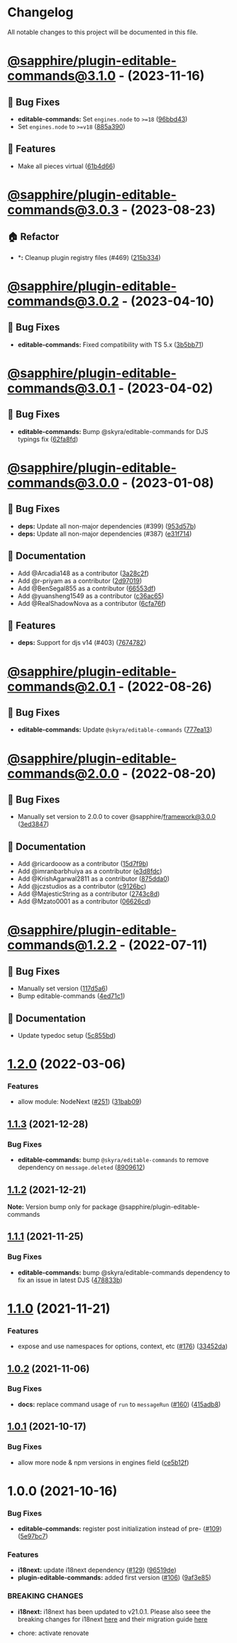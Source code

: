 # Changelog

All notable changes to this project will be documented in this file.

# [@sapphire/plugin-editable-commands@3.1.0](https://github.com/sapphiredev/plugins/compare/@sapphire/plugin-editable-commands@3.1.0...@sapphire/plugin-editable-commands@3.1.0) - (2023-11-16)

## 🐛 Bug Fixes

- **editable-commands:** Set `engines.node` to `>=18` ([96bbd43](https://github.com/sapphiredev/plugins/commit/96bbd430887b61ba42ae8026a94596f6ad19ffb8))
- Set `engines.node` to `>=v18` ([885a390](https://github.com/sapphiredev/plugins/commit/885a3908d59fd00f7214ef474f2c6a3c58e95af2))

## 🚀 Features

- Make all pieces virtual ([61b4d66](https://github.com/sapphiredev/plugins/commit/61b4d660f0c32b4c76458e40d9f57cb905560d92))

# [@sapphire/plugin-editable-commands@3.0.3](https://github.com/sapphiredev/plugins/compare/@sapphire/plugin-editable-commands@3.0.2...@sapphire/plugin-editable-commands@3.0.3) - (2023-08-23)

## 🏠 Refactor

- ***:** Cleanup plugin registry files (#469) ([215b334](https://github.com/sapphiredev/plugins/commit/215b3348b30077238147dbc643769d960b856ba1))

# [@sapphire/plugin-editable-commands@3.0.2](https://github.com/sapphiredev/plugins/compare/@sapphire/plugin-editable-commands@3.0.1...@sapphire/plugin-editable-commands@3.0.2) - (2023-04-10)

## 🐛 Bug Fixes

- **editable-commands:** Fixed compatibility with TS 5.x ([3b5bb71](https://github.com/sapphiredev/plugins/commit/3b5bb7171bb249fd2faec8e974d2d9df832bfef3))

# [@sapphire/plugin-editable-commands@3.0.1](https://github.com/sapphiredev/plugins/compare/@sapphire/plugin-editable-commands@3.0.0...@sapphire/plugin-editable-commands@3.0.1) - (2023-04-02)

## 🐛 Bug Fixes

- **editable-commands:** Bump @skyra/editable-commands for DJS typings fix ([62fa8fd](https://github.com/sapphiredev/plugins/commit/62fa8fdec8ca49625eba81f2f9bd3f19cb84c809))

# [@sapphire/plugin-editable-commands@3.0.0](https://github.com/sapphiredev/plugins/compare/@sapphire/plugin-editable-commands@2.0.1...@sapphire/plugin-editable-commands@3.0.0) - (2023-01-08)

## 🐛 Bug Fixes

- **deps:** Update all non-major dependencies (#399) ([953d57b](https://github.com/sapphiredev/plugins/commit/953d57b06ea624baa89ba1d03131c5fb10cecbfb))
- **deps:** Update all non-major dependencies (#387) ([e31f714](https://github.com/sapphiredev/plugins/commit/e31f7140c8bb7c34086540912eb595dd04adaef5))

## 📝 Documentation

- Add @Arcadia148 as a contributor ([3a28c2f](https://github.com/sapphiredev/plugins/commit/3a28c2fc9a08be5e66026b7468a304c8b83203e6))
- Add @r-priyam as a contributor ([2d97019](https://github.com/sapphiredev/plugins/commit/2d970198717285c0f1652340ce87b1a4780179f3))
- Add @BenSegal855 as a contributor ([66553df](https://github.com/sapphiredev/plugins/commit/66553dfbb4bc7332c295277ffa4a8f720401bc89))
- Add @yuansheng1549 as a contributor ([c36ac65](https://github.com/sapphiredev/plugins/commit/c36ac65cd0a1a3e266a8a3679a58404177e0bb6b))
- Add @RealShadowNova as a contributor ([6cfa76f](https://github.com/sapphiredev/plugins/commit/6cfa76f793a16c6d11aa057e66e3fb41a9f4fb6d))

## 🚀 Features

- **deps:** Support for djs v14 (#403) ([7674782](https://github.com/sapphiredev/plugins/commit/76747829f4b3ec152ab888e57a56a138e7d527f5))

# [@sapphire/plugin-editable-commands@2.0.1](https://github.com/sapphiredev/plugins/compare/@sapphire/plugin-editable-commands@2.0.0...@sapphire/plugin-editable-commands@2.0.1) - (2022-08-26)

## 🐛 Bug Fixes

- **editable-commands:** Update `@skyra/editable-commands` ([777ea13](https://github.com/sapphiredev/plugins/commit/777ea1390a3b1aa000f5446bfa64bd3496bba8e5))

# [@sapphire/plugin-editable-commands@2.0.0](https://github.com/sapphiredev/plugins/compare/@sapphire/plugin-editable-commands@1.2.2...@sapphire/plugin-editable-commands@2.0.0) - (2022-08-20)

## 🐛 Bug Fixes

- Manually set version to 2.0.0 to cover @sapphire/framework@3.0.0 ([3ed3847](https://github.com/sapphiredev/plugins/commit/3ed38478b5af86e28054676397af39ef829b9c73))

## 📝 Documentation

- Add @ricardooow as a contributor ([15d7f9b](https://github.com/sapphiredev/plugins/commit/15d7f9b0d7428559441550aba1918d068565baa6))
- Add @imranbarbhuiya as a contributor ([e3d8fdc](https://github.com/sapphiredev/plugins/commit/e3d8fdc433a6c89389b2e1c574245e8140d1c47a))
- Add @KrishAgarwal2811 as a contributor ([875dda0](https://github.com/sapphiredev/plugins/commit/875dda0756f1b5302e77993e44a1ac9ab1a065d0))
- Add @jczstudios as a contributor ([c9126bc](https://github.com/sapphiredev/plugins/commit/c9126bc2bb454989c006864293ef99a47369dc38))
- Add @MajesticString as a contributor ([2743c8d](https://github.com/sapphiredev/plugins/commit/2743c8d5b9abe1b554ac7d776cb827d6a1e9db7b))
- Add @Mzato0001 as a contributor ([06626cd](https://github.com/sapphiredev/plugins/commit/06626cd7ff94d3bc8ce75da6383e1b77b6109a3d))

# [@sapphire/plugin-editable-commands@1.2.2](https://github.com/sapphiredev/plugins/compare/@sapphire/plugin-editable-commands@1.2.0...@sapphire/plugin-editable-commands@1.2.2) - (2022-07-11)

## 🐛 Bug Fixes

- Manually set version ([117d5a6](https://github.com/sapphiredev/plugins/commit/117d5a6256af7e01b420b28f95abec36f3feb0af))
- Bump editable-commands ([4ed71c1](https://github.com/sapphiredev/plugins/commit/4ed71c127b10acdf3919f4b04ecbd6f3b73043c9))

## 📝 Documentation

- Update typedoc setup ([5c855bd](https://github.com/sapphiredev/plugins/commit/5c855bd8341f155a41c9b85738541f1f47ac837a))

# [1.2.0](https://github.com/sapphiredev/plugins/compare/@sapphire/plugin-editable-commands@1.1.3...@sapphire/plugin-editable-commands@1.2.0) (2022-03-06)

### Features

-   allow module: NodeNext ([#251](https://github.com/sapphiredev/plugins/issues/251)) ([31bab09](https://github.com/sapphiredev/plugins/commit/31bab09834ebc1bc646e4a2849dbd24c65f08c0e))

## [1.1.3](https://github.com/sapphiredev/plugins/compare/@sapphire/plugin-editable-commands@1.1.2...@sapphire/plugin-editable-commands@1.1.3) (2021-12-28)

### Bug Fixes

-   **editable-commands:** bump `@skyra/editable-commands` to remove dependency on `message.deleted` ([8909612](https://github.com/sapphiredev/plugins/commit/890961274e040db29ff6caeb3da5c9caf7187c32))

## [1.1.2](https://github.com/sapphiredev/plugins/compare/@sapphire/plugin-editable-commands@1.1.1...@sapphire/plugin-editable-commands@1.1.2) (2021-12-21)

**Note:** Version bump only for package @sapphire/plugin-editable-commands

## [1.1.1](https://github.com/sapphiredev/plugins/compare/@sapphire/plugin-editable-commands@1.1.0...@sapphire/plugin-editable-commands@1.1.1) (2021-11-25)

### Bug Fixes

-   **editable-commands:** bump @skyra/editable-commands dependency to fix an issue in latest DJS ([478833b](https://github.com/sapphiredev/plugins/commit/478833b2d7d6f17a6e735e494618786c90b96926))

# [1.1.0](https://github.com/sapphiredev/plugins/compare/@sapphire/plugin-editable-commands@1.0.2...@sapphire/plugin-editable-commands@1.1.0) (2021-11-21)

### Features

-   expose and use namespaces for options, context, etc ([#176](https://github.com/sapphiredev/plugins/issues/176)) ([33452da](https://github.com/sapphiredev/plugins/commit/33452da808d91313a5d3bf680e11b5208ac67442))

## [1.0.2](https://github.com/sapphiredev/plugins/compare/@sapphire/plugin-editable-commands@1.0.1...@sapphire/plugin-editable-commands@1.0.2) (2021-11-06)

### Bug Fixes

-   **docs:** replace command usage of `run` to `messageRun` ([#160](https://github.com/sapphiredev/plugins/issues/160)) ([415adb8](https://github.com/sapphiredev/plugins/commit/415adb85b884da5d0f1f2ce07a9d46134f2bcb12))

## [1.0.1](https://github.com/sapphiredev/plugins/compare/@sapphire/plugin-editable-commands@1.0.0...@sapphire/plugin-editable-commands@1.0.1) (2021-10-17)

### Bug Fixes

-   allow more node & npm versions in engines field ([ce5b12f](https://github.com/sapphiredev/plugins/commit/ce5b12f8142297bceda49b85574a95a3cf9112ab))

# 1.0.0 (2021-10-16)

### Bug Fixes

-   **editable-commands:** register post initialization instead of pre- ([#109](https://github.com/sapphiredev/plugins/issues/109)) ([5e97bc7](https://github.com/sapphiredev/plugins/commit/5e97bc7ef6809edd5f7bb76018b0b4d209589a54))

### Features

-   **i18next:** update i18next dependency ([#129](https://github.com/sapphiredev/plugins/issues/129)) ([96519de](https://github.com/sapphiredev/plugins/commit/96519de5de253db390ed9a76ed073ffe1eabd187))
-   **plugin-editable-commands:** added first version ([#106](https://github.com/sapphiredev/plugins/issues/106)) ([9af3e85](https://github.com/sapphiredev/plugins/commit/9af3e85a8641f852eaf114679ceed1e71034d16c))

### BREAKING CHANGES

-   **i18next:** i18next has been updated to v21.0.1. Please also seee the breaking changes for i18next [here](https://github.com/i18next/i18next/blob/master/CHANGELOG.md#2100) and their migration guide [here](https://www.i18next.com/misc/migration-guide#v-20-x-x-to-v-21-0-0)

-   chore: activate renovate
